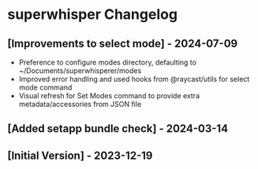 # superwhisper Changelog

## [Improvements to select mode] - 2024-07-09

- Preference to configure modes directory, defaulting to ~/Documents/superwhisperer/modes
- Improved error handling and used hooks from @raycast/utils for select mode command
- Visual refresh for Set Modes command to provide extra metadata/accessories from JSON file

## [Added setapp bundle check] - 2024-03-14

## [Initial Version] - 2023-12-19
